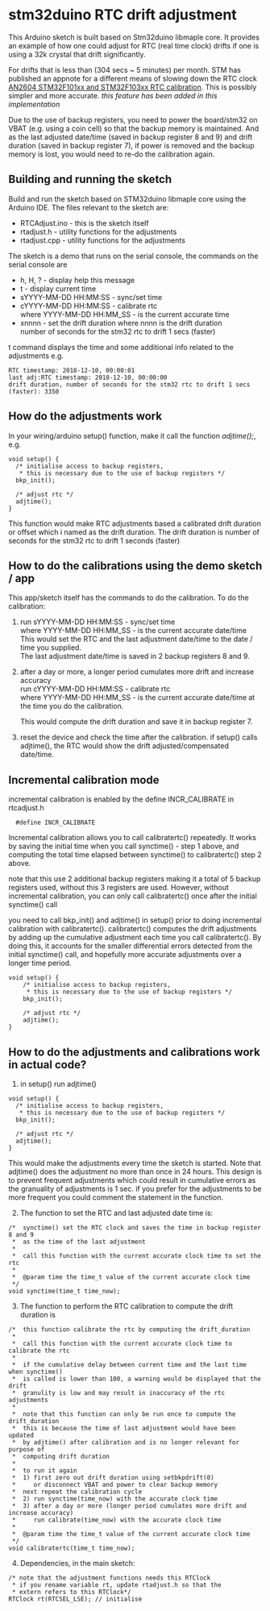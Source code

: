 # stm32duino RTC drift adjustment

This Arduino sketch is built based on Stm32duino libmaple core.
It provides an example of how one could adjust for RTC (real time clock) drifts if one is using a 32k crystal that drift significantly.

For drifts that is less than (304 secs ~ 5 minutes) per month. STM has published an appnote for a different means of slowing down the RTC clock
[AN2604 STM32F101xx and STM32F103xx RTC calibration](https://www.st.com/content/ccc/resource/technical/document/application_note/ff/c1/4f/86/4e/29/42/d1/CD00167326.pdf/files/CD00167326.pdf/jcr:content/translations/en.CD00167326.pdf). 
This is possibly simpler and more accurate. *this feature has been added in this implementation*

Due to the use of backup registers, you need to power the board/stm32 on VBAT (e.g. using a coin cell) so that the backup memory is maintained. And as the last adjusted date/time (saved in backup register 8 and 9) and drift duration (saved in backup register 7), if power is removed and the backup memory is lost, you would need to re-do the calibration again.  

## Building and running the sketch

Build and run the sketch based on STM32duino libmaple core using the Arduino IDE.
The files relevant to the sketch are:

* RTCAdjust.ino - this is the sketch itself
* rtadjust.h    - utility functions for the adjustments
* rtadjust.cpp  - utility functions for the adjustments

The sketch is a demo that runs on the serial console, the commands on the serial console are

* h, H, ? - display help this message
* t - display current time
* sYYYY-MM-DD HH:MM:SS - sync/set time
* cYYYY-MM-DD HH:MM:SS - calibrate rtc  
  where YYYY-MM-DD HH:MM_SS - is the current accurate time
* xnnnn - set the drift duration where nnnn is the drift duration  
        number of seconds for the stm32 rtc to drift 1 secs (faster)

t command displays the time and some additional info related to the adjustments e.g.  
```
RTC timestamp: 2018-12-10, 00:00:01  
last adj:RTC timestamp: 2018-12-10, 00:00:00  
drift duration, number of seconds for the stm32 rtc to drift 1 secs (faster): 3350
```
## How do the adjustments work

In your wiring/arduino setup() function, make it call the function *adjtime();*, e.g.
```
void setup() {
  /* initialise access to backup registers,
   * this is necessary due to the use of backup registers */
  bkp_init();

  /* adjust rtc */
  adjtime();
}
```
This function would make RTC adjustments based a calibrated drift duration or offset which i named as the drift duration. The drift duration is number of seconds for the stm32 rtc to drift 1 seconds (faster)


## How to do the calibrations using the demo sketch / app

This app/sketch itself has the commands to do the calibration. To do the calibration:

1. run  sYYYY-MM-DD HH:MM:SS - sync/set time  
   where YYYY-MM-DD HH:MM_SS - is the current accurate date/time
   This would set the RTC and the last adjustment date/time  to the date / time you supplied.  
   The last adjustment date/time is saved in 2 backup registers 8 and 9.
   
2. after a day or more, a longer period cumulates more drift and increase accuracy  
   run cYYYY-MM-DD HH:MM:SS - calibrate rtc  
   where YYYY-MM-DD HH:MM_SS - is the current accurate date/time at the time you do the calibration. 

   This would compute the drift duration and save it in backup register 7.
   
3. reset the device and check the time after the calibration. if setup() calls adjtime(), the RTC would show the drift adjusted/compensated date/time.

## Incremental calibration mode

incremental calibration is enabled by the define INCR_CALIBRATE in rtcadjust.h

```
  #define INCR_CALIBRATE
```

Incremental calibration allows you to call calibratertc() repeatedly. It works by saving the 
initial time when you call synctime() - step 1 above, and computing the total time elapsed between
synctime() to calibratertc() step 2 above.

note that this use 2 additional backup registers making it a total of 5 backup registers used, 
without this 3 registers are used. 
However, without incremental calibration, you can only call calibratertc() once after the initial
synctime() call

you need to call  bkp_init() and adjtime() in setup() prior to doing incremental calibration 
with calibratertc(). calibratertc() computes the drift adjustments by adding up the 
cumulative adjustment each time you call calibratertc(). By doing this, it accounts for the smaller 
differential errors detected from the initial synctime() call, and hopefully more accurate adjustments
 over a longer time period. 

``` 
void setup() {
	/* initialise access to backup registers,
	 * this is necessary due to the use of backup registers */
	bkp_init();

	/* adjust rtc */
	adjtime();
}
```

## How to do the adjustments and calibrations work in actual code?

1. in setup() run adjtime() 

```
void setup() {
  /* initialise access to backup registers,
   * this is necessary due to the use of backup registers */
  bkp_init();

  /* adjust rtc */
  adjtime();
}
```
This would make the adjustments every time the sketch is started.
Note that adjtime() does the adjustment no more than once in 24 hours. This design is to prevent frequent adjustments which could result in cumulative errors as the granuality of adjustments is 1 sec. if you prefer for the adjustments to be more frequent you could comment the statement in the function.

2. The function to set the RTC and last adjusted date time is:
  
```
/*  synctime() set the RTC clock and saves the time in backup register 8 and 9
 *  as the time of the last adjustment
 *
 *  call this function with the current accurate clock time to set the rtc
 *
 *  @param time the time_t value of the current accurate clock time
 */
void synctime(time_t time_now);
```

3. The function to perform the RTC calibration to compute the drift duration is

```
/*  this function calibrate the rtc by computing the drift_duration
 *
 *  call this function with the current accurate clock time to calibrate the rtc
 *
 *  if the cumulative delay between current time and the last time when synctime()
 *  is called is lower than 100, a warning would be displayed that the drift
 *  granulity is low and may result in inaccuracy of the rtc adjustments
 *
 *  note that this function can only be run once to compute the drift_duration
 *  this is because the time of last adjustment would have been updated
 *  by adjtime() after calibration and is no longer relevant for purpose of
 *  computing drift duration
 *
 *  to run it again
 *  1) first zero out drift duration using setbkpdrift(0)
 *     or disconnect VBAT and power to clear backup memory
 *  next repeat the calibration cycle
 *  2) run synctime(time_now) with the accurate clock time
 *  3) after a day or more (longer period cumulates more drift and increase accuracy)
 *     run calibrate(time_now) with the accurate clock time
 *
 *  @param time the time_t value of the current accurate clock time
 */
void calibratertc(time_t time_now);
```

4. Dependencies, in the main sketch:

```
/* note that the adjustment functions needs this RTClock
 * if you rename variable rt, update rtadjust.h so that the
 * extern refers to this RTClock*/
RTClock rt(RTCSEL_LSE); // initialise
```